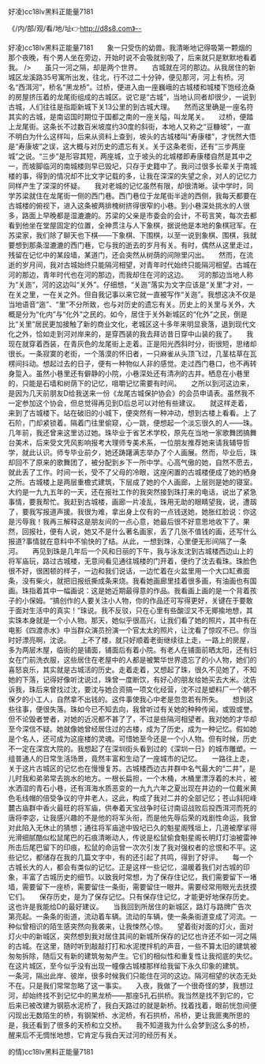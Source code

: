 好凌)cc18lv黑料正能量7181

《/内/部/观/看/地/址👉http://d8s8.com》--

好凌)cc18lv黑料正能量7181　　象一只受伤的幼兽。我清晰地记得吸第一颗烟的那个夜晚，有个男人坐在旁边，开始时说不会吸就别吸了，后来就只是默默地看着我。
/>　　虽只一河之隔，却是两个世界。　　古城就在河的那边。从我居住的新城区龙溪路35号寓所出发，往北，行不过二十分钟，便见那河，河上有桥。河名“西洱河”，桥名“黑龙桥”。过桥，便进入由一座巍峨的古城楼和城楼下饱经沧桑的房屋挤压着的龙尾街组成的古城区。说它是“古城”，当地认同者却很少，一说到古城，人们往往是指距新城下关13公里的到古城大理。　　然而这里确是一座名符其实的古城，是南诏国时期位于国都之南的一座关隘，叫龙尾关。　　过桥，便踏上龙尾街。这条长不过数百米坡度约30度的斜街，本地人又称之“豆糠坡”，一直不明白为什么这样叫，后来从资料上查到，坡头的古城楼叫“寿康楼”，才恍然大悟是“寿康坡”之误，这大概与对历史的遗忘有关。关于这条老街，还有“三步两座城”之说。“三步”是形容其短，两座城，立于坡头的北城楼即寿康楼自然是其中之一，而坡脚临河的南城楼则早已毁圮，只存于史籍中了。我问过很多长辈关于南城楼的事，得到的情况却不比文字记载的多，让我在深深的失望之余，对人的记忆力同样产生了深深的怀疑。　　我对老城的记忆虽然有限，却很清晰。读中学时，同学苏梁就住在龙尾街一侧的西门巷。西门巷位于龙尾街半途的西侧，我每天都要在古城楼的俯视下，进入这条被两排槐树挤得很窄的小巷。到小巷深处挑水的人很多，路面上早晚都是湿漉漉的。苏梁的父亲是市委会的会计，不苟言笑，每次去都看到他坐在堂屋固定的位置，全神贯注与人下象棋，据说他是本地的象棋冠军。在苏梁家，我们除了聊天也下棋——下象棋、下围棋，以至一说到象棋、围棋，我就要想到那条湿漉漉的西门巷，它与我的逝去的岁月有关。有时，偶然从这里走过，残留在记忆中的某段墙，某道门，还会突然从树荫的间隙里闪出。　　然而，在流逝的岁月间，我对古城始终只能隔河相望，对青年时代始终只能隔河相望。古城在河的那边，青年时代也在河的那边，而我却住在河的这边。　　河的那边当地人称为“关迤”，河的这边叫“关外”。仔细想，“关迤”落实为文字应该是“关里”才对，一在关之里，一在关之外。但自我记事以来它就一直被写作“关迤”。我想这决不仅是当地语音“迤”、“里”不分所致，也与对历史的遗忘有关。历史上的关里与关外，大概是分为“化内”与“化外”之民的。如今，居住于关外新城区的“化外”之民，倒是比“关里”居民更加接触了新的商业文化，老城区这十多年来明显衰落，退到现代文化之外，恰如走到河对岸来的，是穿西装的我去拜访昔日穿中山装的我了。　　我现在就穿着西装，在青灰色的龙尾街上走着。正是阳光西斜时分，街很短，思绪却很长。一条寂寞的老街，一个落漠的怀旧者，一只麻雀从头顶飞过，几茎枯草在瓦楞间抖动。想起过去的日子，便有一种物似人非的感觉。走过西门巷口，也不再转身踅入。虽然小巷里还有僻静的小院，小巷深处还有清冽的古井。栖息在小巷里的，只能是石墙和树荫下的记忆，咀嚼记忆需要有时间。　　之所以到河这边来，是因为几天前朋友D给我送来一份《龙尾古城保护协会》的会员申请表。虽然我不一定参加这个协会，但总觉得再见到D后总可以对他有些建议。　　就这样走着，来到了古城楼下。站在破旧的小城下，便突然有一种冲动，想到古楼上看看。上了石阶，门却紧锁着。隔着门往里偷窥，心一跳，便想起一个淡忘很久的人——珠。几年前，我还曾来这里访过她。珠毕业于省艺术学校，原先在当地一家歌舞团搞舞台美术，后来受文凭风影响报考大理师专美术系，一位朋友推荐她来请我辅导哲学，就此认识。师专毕业前夕，她还踌躇满志举办了个人画展。然而，毕业后，珠却回不了原来的歌舞团了，被分配到乡下一所中学。心高气傲的她，自然不愿去，就此丢了工作。时间一长，受不了父母的冷眼，这座闲置的古城楼便成了她的栖身之所。古城楼上是两层重檐式建筑，下层成了她的个人画廊，上层则是她的寝室。大约是一九九五年的一天，还在报社工作的我突然接到珠打来的电话，说出了紧急事情，要我帮忙。我赶到古城楼，画廊一片凌乱，珠用无助的眼睛望我，说，遭刼了，要我写报道声援。我很为难，拿出身上仅有的一点钱送她，她胀红脸说：你这是污辱我！我再三解释这是朋友间的一点心意，她最后很不好意思地收下了。果然，回报社，便有人说，她又不是什么著名画家，丢了几张不值钱的画，还写什么报道?事情就在意料中不愉快的了结。从此，一想到珠，心里便无形间隔了一条河。　　再见到珠是几年后一个风和日丽的下午，我与泳友沈到古城楼西边山上的将军庙玩，路过古城楼，无意间看见通往城楼的门开着，便约了沈去看珠。珠脸色很不好，很困顿的样子，一边和我们说话，一边忙着在火盆里用一个大口缸煮面条，没有柴火，就把旧报纸撕成条来烧。我看她画廊里挂着很多画，有油画也有国画。珠指着其中一幅画说：这是她近期最得意的作品。我看画上画的是一个背着孩子的小保姆。“搞创作的人要关注小人物，你的作品还可写得更好，关键在于要敢于面对生活中的真实！”珠说。我不反驳，只在心里有些酸涩又不无揶揄地想，其实珠本身就是一个小人物。那天，她似乎很高兴，让我们看了她的照片，其中有在电影《四渡赤水》中当群众演员扮演一个官太太的照片，让沈看了惊叹不已。你当时好漂亮啊，沈说。　　上不了楼，就只好顺着老街继续往上走，一路上的房屋，多为两层木屋，临街的是铺面，铺面后有着小院。有老人在铺面前晒太阳，还有妇女在门前洗衣服，这些居住在老屋中的人都是被繁华世界遗忘了的小人物，她们的喜怒哀乐，其实就是古城活的历史。走着走着，又想起了珠，很久不见她了，不知她的下落，记得好像听沈说过，珠曾一度断饮，有好心的朋友给她买去大米。沈告诉我，珠后来曾找过沈，要沈与她合资搞一项文化经营，沈不过是塑料厂一个朝不保夕的小工人，自然拿不出钱的。这件事使我心中老是忽忽若有所失。　　想到这些往事，便很失落。珠如今已不知去向，我曾听过有关她的种种传闻，或毁或誉。但不论毁者誉者，对她的近况都不甚了了，不过是些隔河相望者。我对她的才华却至今深信不疑。她就像她曾经居住过的古楼，成为了历史，成为一种记忆。假如她是个名人，还可成为这座楼的灵魂。可惜她至今还是一个小人物。但有时候，历史不一定在深宫大院的。我想起了在深圳街头看到过的《深圳一日》的城市雕塑。一组普通人的日常生活场景，竟然丰富和生动了一座城市的记忆。　　一路往上走，关于这片古城区的记忆也在慢慢复苏。古城楼西边古井群中名气最大的“二井”，是儿时我和弟弟常去挑水的地方。一根长扁担，一个木桶，木桶里漂浮着的木片，被水洒湿的青石小巷，还有洱海水质恶变的一九九六年之夏出现在井边的一位戴米黄色毛线帽的倍受争议的守井老人，这此，构成了我对二井的全部记忆；苍山斜阳峰麓古庙群中香火最旺的将军庙，供奉着天宝战争时征讨南诏战败后投西洱河而死的唐将李宓，让我感兴趣的不是他的将军头衔，而是他先辱后荣的戏剧性命运，我曾对此陷入无休止的猜想；通往将军庙途中毁圮已久的魁星阁残垣上，几道被摩挲得光滑细腻酷似松鼠尾巴的石痕清晰动人，传说是松鼠偷食魁星阁长明灯灯油被雷神所击后尾巴留下的印痕，松鼠的命运曾一次次引发了我对强权者的忿恨和不平。这些记忆，都储存在我的几篇文字中，有的还引起了共鸣，得到了好评。　　每一个古城长大的人，都会有类似的记忆。正是这样一些记忆，温暖着我们对古城的印象，丰富了古城历史的细节。以致我时常想，为了保存住记忆，我们需要留下一堵墙，需要留下一座桥，需要留住一条街，需要留住一眼井。需要经常用眼光去抚摸它们。　　保存历史，是为了保存记忆。只有保存住记忆，才能更好地保存历史。这也许是我能给D的最好建议。　　当我回到所居住的新城区，路灯与路牌广告次第亮起。一条条的街道，流动着车辆。流动的车辆，使一条条街道变成了河流。一种似曾相识的陌生感突然向我袭来，让我悚然心惊。　　望着街对面的灯火，面对灯火中的新城区，突然想到我对居住其间的新城所保存的记忆也许还不如一河之隔的古城。在这里，随时听到敲敲打打和水泥搅拌机的声音，一些不算太旧的建筑被匆匆拆除，随后又有新的建筑匆匆产生。它们的相似性和重复性让我彻底的失忆。在这片城区，至今似乎没有出现一幢像古城楼那样给我留下永久印象的建筑。　　一条河，隔出此岸、彼岸，很多时候我们只能住在河的这边。隔河相望的状态无处不在。只是我们常常忽略了这一事实。　　入夜，我做了一个很奇怪的梦，我想过河，却始终找不到记忆中的黑龙桥——那座5孔石拱桥。我当然是找不到它的，它后来已被改建为钢筋水泥桥了，我白天路过的就是新桥。找着找着，眼前恍忽间便闪现出无数陌生的桥，有钢架桥、水泥桥，有石拱桥，吊桥，更让我匪夷所思的是，我还看到了很多的天桥和立交桥。　　我不知道我为什么会梦到这么多的桥，醒来后不无惆怅地想，它肯定与我白天过河的经历有关。





的情)cc18lv黑料正能量7181
